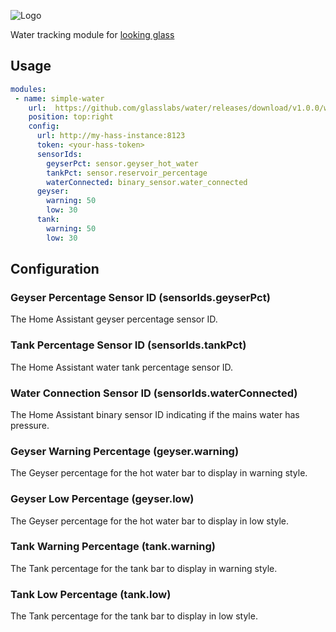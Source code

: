 ![Logo](http://svg.wiersma.co.za/glasslabs/module?title=Water&tag=a%02water%20tracking%20module)

Water tracking module for [looking glass](http://github.com/glasslabs/looking-glass)

## Usage

```yaml
modules:
 - name: simple-water
    url:  https://github.com/glasslabs/water/releases/download/v1.0.0/water.wasm
    position: top:right
    config:
      url: http://my-hass-instance:8123
      token: <your-hass-token>
      sensorIds:
        geyserPct: sensor.geyser_hot_water
        tankPct: sensor.reservoir_percentage
        waterConnected: binary_sensor.water_connected
      geyser:
        warning: 50
        low: 30
      tank:
        warning: 50
        low: 30
```

## Configuration

### Geyser Percentage Sensor ID (sensorIds.geyserPct)

The Home Assistant geyser percentage sensor ID.

### Tank Percentage Sensor ID (sensorIds.tankPct)

The Home Assistant water tank percentage sensor ID.

### Water Connection Sensor ID (sensorIds.waterConnected)

The Home Assistant binary sensor ID indicating if the mains water has pressure.

### Geyser Warning Percentage (geyser.warning)

The Geyser percentage for the hot water bar to display in warning style.

### Geyser Low Percentage (geyser.low)

The Geyser percentage for the hot water bar to display in low style.

### Tank Warning Percentage (tank.warning)

The Tank percentage for the tank bar to display in warning style.

### Tank Low Percentage (tank.low)

The Tank percentage for the tank bar to display in low style.
